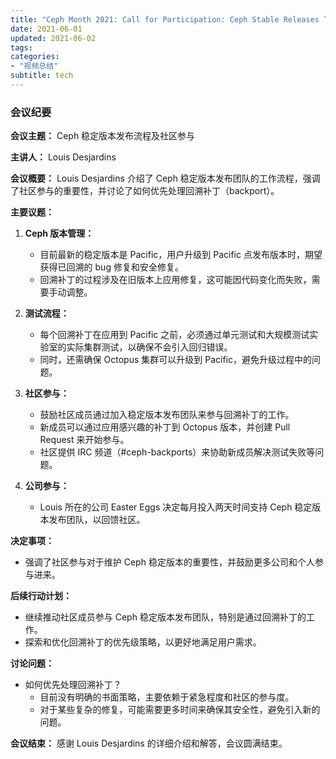 ```yaml
---
title: "Ceph Month 2021: Call for Participation: Ceph Stable Releases Team"
date: 2021-06-01
updated: 2021-06-02
tags:
categories:
- "视频总结"
subtitle: tech
---
```



### 会议纪要

**会议主题：** Ceph 稳定版本发布流程及社区参与

**主讲人：** Louis Desjardins

**会议概要：**
Louis Desjardins 介绍了 Ceph 稳定版本发布团队的工作流程，强调了社区参与的重要性，并讨论了如何优先处理回溯补丁（backport）。

**主要议题：**
1. **Ceph 版本管理：**
   - 目前最新的稳定版本是 Pacific，用户升级到 Pacific 点发布版本时，期望获得已回溯的 bug 修复和安全修复。
   - 回溯补丁的过程涉及在旧版本上应用修复，这可能因代码变化而失败，需要手动调整。

2. **测试流程：**
   - 每个回溯补丁在应用到 Pacific 之前，必须通过单元测试和大规模测试实验室的实际集群测试，以确保不会引入回归错误。
   - 同时，还需确保 Octopus 集群可以升级到 Pacific，避免升级过程中的问题。

3. **社区参与：**
   - 鼓励社区成员通过加入稳定版本发布团队来参与回溯补丁的工作。
   - 新成员可以通过应用感兴趣的补丁到 Octopus 版本，并创建 Pull Request 来开始参与。
   - 社区提供 IRC 频道（#ceph-backports）来协助新成员解决测试失败等问题。

4. **公司参与：**
   - Louis 所在的公司 Easter Eggs 决定每月投入两天时间支持 Ceph 稳定版本发布团队，以回馈社区。

**决定事项：**
- 强调了社区参与对于维护 Ceph 稳定版本的重要性，并鼓励更多公司和个人参与进来。

**后续行动计划：**
- 继续推动社区成员参与 Ceph 稳定版本发布团队，特别是通过回溯补丁的工作。
- 探索和优化回溯补丁的优先级策略，以更好地满足用户需求。

**讨论问题：**
- 如何优先处理回溯补丁？
  - 目前没有明确的书面策略，主要依赖于紧急程度和社区的参与度。
  - 对于某些复杂的修复，可能需要更多时间来确保其安全性，避免引入新的问题。

**会议结束：**
感谢 Louis Desjardins 的详细介绍和解答，会议圆满结束。